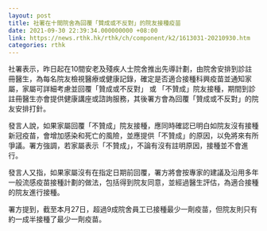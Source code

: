 ```yaml
---
layout: post
title: 社署在十間院舍為回覆「贊成或不反對」的院友接種疫苗
date: 2021-09-30 22:39:34.000000000 +08:00
link: https://news.rthk.hk/rthk/ch/component/k2/1613031-20210930.htm
categories: rthk
---
```


社署表示，昨日起在10間安老及殘疾人士院舍推出先導計劃，由院舍安排到診註冊醫生，為每名院友檢視醫療或健康記錄，確定是否適合接種科興疫苗並通知家屬，家屬可詳細考慮並回覆「贊成或不反對」 或 「不贊成」院友接種，期間到診註冊醫生亦會提供健康講座或諮詢服務，其後署方會為回覆「贊成或不反對」的院友安排打針。

發言人說，如果家屬回覆「不贊成」院友接種，應同時確認已明白如院友沒有接種新冠疫苗，會增加感染和死亡的風險，並應提供「不贊成」的原因，以免將來有所爭議。署方強調，若家屬表示「不贊成」，不論有沒有註明原因，接種並不會進行。

發言人又指，如果家屬沒有在指定日期前回覆，署方將會按專家的建議及沿用多年一般流感疫苗接種計劃的做法，包括得到院友同意，並經過醫生評估，為適合接種的院友進行接種。

署方提到，截至本月27日，超過9成院舍員工已接種最少一劑疫苗，但院友則只有約一成半接種了最少一劑疫苗。
